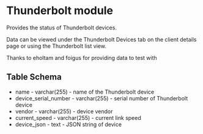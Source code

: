 Thunderbolt module
==============

Provides the status of Thunderbolt devices.

Data can be viewed under the Thunderbolt Devices tab on the client details page or using the Thunderbolt list view.

Thanks to eholtam and foigus for providing data to test with

Table Schema
---
* name - varchar(255) - name of the Thunderbolt device
* device_serial_number - varchar(255) - serial number of Thunderbolt device
* vendor - varchar(255) - device vendor
* current_speed - varchar(255) - current link speed
* device_json - text - JSON string of device

